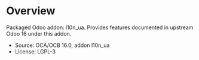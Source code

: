 # Overview

Packaged Odoo addon: l10n_ua. Provides features documented in upstream Odoo 16 under this addon.

- Source: OCA/OCB 16.0, addon l10n_ua
- License: LGPL-3

